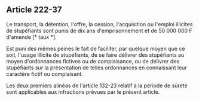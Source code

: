 Article 222-37
----
Le transport, la détention, l'offre, la cession, l'acquisition ou l'emploi
illicites de stupéfiants sont punis de dix ans d'emprisonnement et de 50 000 000
F d'amende [* taux *].

Est puni des mêmes peines le fait de faciliter, par quelque moyen que ce soit,
l'usage illicite de stupéfiants, de se faire délivrer des stupéfiants au moyen
d'ordonnances fictives ou de complaisance, ou de délivrer des stupéfiants sur la
présentation de telles ordonnances en connaissant leur caractère fictif ou
complaisant.

Les deux premiers alinéas de l'article 132-23 relatif à la période de sûreté
sont applicables aux infractions prévues par le présent article.
